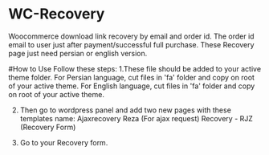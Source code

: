 # WC-Recovery
Woocommerce download link recovery by email and order id. The order id email to user just after payment/successful full purchase.
These Recovery page just need persian or english version. 

#How to Use
Follow these steps:
1.These file should be added to your active theme folder. For Persian language, cut files in 'fa' folder and copy on root of your active theme. For English language, cut files in 'fa' folder and copy on root of your active theme. 

2. Then go to wordpress panel and add two new pages with these templates name:
Ajaxrecovery Reza (For ajax request)
Recovery - RJZ (Recovery Form)

3. Go to your Recovery form.

